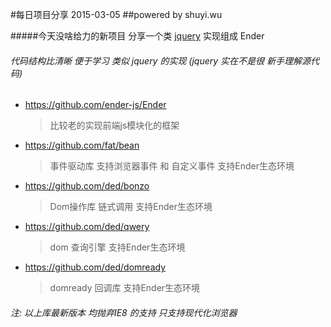 #每日项目分享 2015-03-05
##powered by shuyi.wu

#####今天没啥给力的新项目 分享一个类 [jquery](https://github.com/jquery/jquery) 实现组成 Ender
###### 代码结构比清晰 便于学习 类似 jquery 的实现 (jquery 实在不是很 新手理解源代码)

* <https://github.com/ender-js/Ender>
  > 比较老的实现前端js模块化的框架

* <https://github.com/fat/bean>
  > 事件驱动库 支持浏览器事件 和 自定义事件 支持Ender生态环境

* <https://github.com/ded/bonzo>
  > Dom操作库 链式调用 支持Ender生态环境

* <https://github.com/ded/qwery>
  > dom 查询引擎 支持Ender生态环境

* <https://github.com/ded/domready>
  > domready 回调库 支持Ender生态环境

###### 注:  以上库最新版本 均抛弃IE8 的支持 只支持现代化浏览器